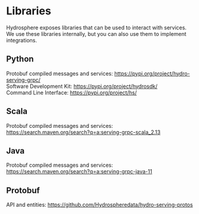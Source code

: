 # Libraries

Hydrosphere exposes libraries that can be used to interact with services.
We use these libraries internally, but you can also use them to implement integrations.

## Python
Protobuf compiled messages and services: https://pypi.org/project/hydro-serving-grpc/  
Software Development Kit: https://pypi.org/project/hydrosdk/  
Command Line Interface: https://pypi.org/project/hs/

## Scala
Protobuf compiled messages and services: https://search.maven.org/search?q=a:serving-grpc-scala_2.13  

## Java
Protobuf compiled messages and services: https://search.maven.org/search?q=a:serving-grpc-java-11  

## Protobuf
API and entities: https://github.com/Hydrospheredata/hydro-serving-protos  